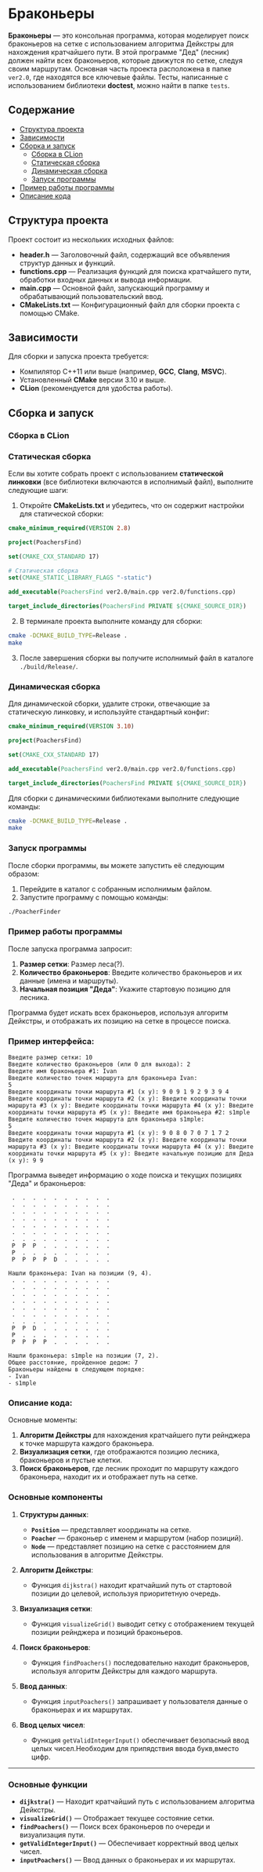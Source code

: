 

# Браконьеры

**Браконьеры** — это консольная программа, которая моделирует поиск браконьеров на сетке с использованием алгоритма Дейкстры для нахождения кратчайшего пути. В этой программе "Дед" (лесник) должен найти всех браконьеров, которые движутся по сетке, следуя своим маршрутам.
Основная часть проекта расположена в папке `ver2.0`, где находятся все ключевые файлы. Тесты, написанные с использованием библиотеки **doctest**, можно найти в папке `tests`.
## Содержание

- [Структура проекта](#структура-проекта)
- [Зависимости](#зависимости)
- [Сборка и запуск](#сборка-и-запуск)
  - [Сборка в CLion](#сборка-в-clion)
  - [Статическая сборка](#статическая-сборка)
  - [Динамическая сборка](#динамическая-сборка)
  - [Запуск программы](#запуск-программы)
- [Пример работы программы](#пример-работы-программы)
- [Описание кода](#описание-кода)


## Структура проекта

Проект состоит из нескольких исходных файлов:

- **header.h** — Заголовочный файл, содержащий все объявления структур данных и функций.
- **functions.cpp** — Реализация функций для поиска кратчайшего пути, обработки входных данных и вывода информации.
- **main.cpp** — Основной файл, запускающий программу и обрабатывающий пользовательский ввод.
- **CMakeLists.txt** — Конфигурационный файл для сборки проекта с помощью CMake.

## Зависимости

Для сборки и запуска проекта требуется:

- Компилятор C++11 или выше (например, **GCC**, **Clang**, **MSVC**).
- Установленный **CMake** версии 3.10 и выше.
- **CLion** (рекомендуется для удобства работы).

## Сборка и запуск

### Сборка в CLion



### Статическая сборка

Если вы хотите собрать проект с использованием **статической линковки** (все библиотеки включаются в исполнимый файл), выполните следующие шаги:

1. Откройте **CMakeLists.txt** и убедитесь, что он содержит настройки для статической сборки:

```cmake
cmake_minimum_required(VERSION 2.8)

project(PoachersFind)

set(CMAKE_CXX_STANDARD 17)

# Статическая сборка
set(CMAKE_STATIC_LIBRARY_FLAGS "-static")

add_executable(PoachersFind ver2.0/main.cpp ver2.0/functions.cpp)

target_include_directories(PoachersFind PRIVATE ${CMAKE_SOURCE_DIR})
```

2. В терминале проекта выполните команду для сборки:

```bash
cmake -DCMAKE_BUILD_TYPE=Release .
make
```

3. После завершения сборки вы получите исполнимый файл в каталоге `./build/Release/`.

### Динамическая сборка

Для динамической сборки, удалите строки, отвечающие за статическую линковку, и используйте стандартный конфиг:

```cmake
cmake_minimum_required(VERSION 3.10)

project(PoachersFind)

set(CMAKE_CXX_STANDARD 17)

add_executable(PoachersFind ver2.0/main.cpp ver2.0/functions.cpp)

target_include_directories(PoachersFind PRIVATE ${CMAKE_SOURCE_DIR})
```

Для сборки с динамическими библиотеками выполните следующие команды:

```bash
cmake -DCMAKE_BUILD_TYPE=Release .
make
```

### Запуск программы

После сборки программы, вы можете запустить её следующим образом:

1. Перейдите в каталог с собранным исполнимым файлом.
2. Запустите программу с помощью команды:

```bash
./PoacherFinder
```

### Пример работы программы

После запуска программа запросит:

1. **Размер сетки**: Размер леса(?).
2. **Количество браконьеров**: Введите количество браконьеров и их данные (имена и маршруты).
3. **Начальная позиция "Деда"**: Укажите стартовую позицию для лесника.

Программа будет искать всех браконьеров, используя алгоритм Дейкстры, и отображать их позицию на сетке в процессе поиска.

### Пример интерфейса:

```
Введите размер сетки: 10
Введите количество браконьеров (или 0 для выхода): 2
Введите имя браконьера #1: Ivan
Введите количество точек маршрута для браконьера Ivan:
5
Введите координаты точки маршрута #1 (x y): 9 0 9 1 9 2 9 3 9 4
Введите координаты точки маршрута #2 (x y): Введите координаты точки маршрута #3 (x y): Введите координаты точки маршрута #4 (x y): Введите координаты точки маршрута #5 (x y): Введите имя браконьера #2: s1mple
Введите количество точек маршрута для браконьера s1mple:
5
Введите координаты точки маршрута #1 (x y): 9 0 8 0 7 0 7 1 7 2
Введите координаты точки маршрута #2 (x y): Введите координаты точки маршрута #3 (x y): Введите координаты точки маршрута #4 (x y): Введите координаты точки маршрута #5 (x y): Введите начальную позицию для Деда (x y): 9 9
```

Программа выведет информацию о ходе поиска и текущих позициях "Деда" и браконьеров:

```
 .  .  .  .  .  .  .  .  .  .
 .  .  .  .  .  .  .  .  .  .
 .  .  .  .  .  .  .  .  .  .
 .  .  .  .  .  .  .  .  .  .
 .  .  .  .  .  .  .  .  .  .
 .  .  .  .  .  .  .  .  .  .
 .  .  .  .  .  .  .  .  .  .
 P  P  P  .  .  .  .  .  .  .
 P  .  .  .  .  .  .  .  .  .
 P  P  P  P  D  .  .  .  .  .

Нашли браконьера: Ivan на позиции (9, 4).
 .  .  .  .  .  .  .  .  .  .
 .  .  .  .  .  .  .  .  .  .
 .  .  .  .  .  .  .  .  .  .
 .  .  .  .  .  .  .  .  .  .
 .  .  .  .  .  .  .  .  .  .
 .  .  .  .  .  .  .  .  .  .
 .  .  .  .  .  .  .  .  .  .
 P  P  D  .  .  .  .  .  .  .
 P  .  .  .  .  .  .  .  .  .
 P  P  P  P  .  .  .  .  .  .

Нашли браконьера: s1mple на позиции (7, 2).
Общее расстояние, пройденное дедoм: 7
Браконьеры найдены в следующем порядке:
- Ivan
- s1mple

```
### Описание кода:
Основные моменты:
1. **Алгоритм Дейкстры** для нахождения кратчайшего пути рейнджера к точке маршрута каждого браконьера.
2. **Визуализация сетки**, где отображаются позицию лесника, браконьеров и пустые клетки.
3. **Поиск браконьеров**, где лесник проходит по маршруту каждого браконьера, находит их и отображает путь на сетке.

### Основные компоненты

1. **Структуры данных**:
   - **`Position`** — представляет координаты на сетке.
   - **`Poacher`** — браконьер с именем и маршрутом (набор позиций).
   - **`Node`** — представляет позицию на сетке с расстоянием для использования в алгоритме Дейкстры.

2. **Алгоритм Дейкстры**:
   - Функция `dijkstra()` находит кратчайший путь от стартовой позиции до целевой, используя приоритетную очередь.

3. **Визуализация сетки**:
   - Функция `visualizeGrid()` выводит сетку с отображением текущей позиции рейнджера и позиций браконьеров.

4. **Поиск браконьеров**:
   - Функция `findPoachers()` последовательно находит браконьеров, используя алгоритм Дейкстры для каждого маршрута.

5. **Ввод данных**:
   - Функция `inputPoachers()` запрашивает у пользователя данные о браконьерах и их маршрутах.

6. **Ввод целых чисел**:
   - Функция `getValidIntegerInput()` обеспечивает безопасный ввод целых чисел.Необходим для припядствия ввода букв,вместо цифр.

---

### Основные функции

- **`dijkstra()`** — Находит кратчайший путь с использованием алгоритма Дейкстры.
- **`visualizeGrid()`** — Отображает текущее состояние сетки.
- **`findPoachers()`** — Поиск всех браконьеров по очереди и визуализация пути.
- **`getValidIntegerInput()`** — Обеспечивает корректный ввод целых чисел.
- **`inputPoachers()`** — Ввод данных о браконьерах и их маршрутах.

